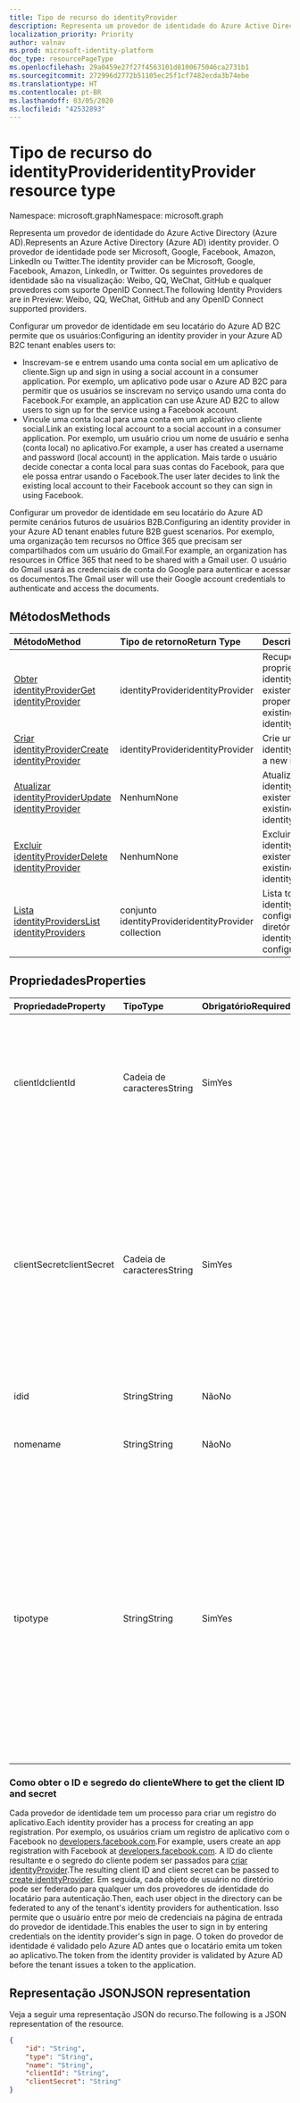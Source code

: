 ```yaml
---
title: Tipo de recurso do identityProvider
description: Representa um provedor de identidade do Azure Active Directory (Azure AD).
localization_priority: Priority
author: valnav
ms.prod: microsoft-identity-platform
doc_type: resourcePageType
ms.openlocfilehash: 29a0459e27f27f4563101d8100675046ca2731b1
ms.sourcegitcommit: 272996d2772b51105ec25f1cf7482ecda3b74ebe
ms.translationtype: HT
ms.contentlocale: pt-BR
ms.lasthandoff: 03/05/2020
ms.locfileid: "42532893"
---
```

# <a name="identityprovider-resource-type"></a><span data-ttu-id="4e6ad-103">Tipo de recurso do identityProvider</span><span class="sxs-lookup"><span data-stu-id="4e6ad-103">identityProvider resource type</span></span>

<span data-ttu-id="4e6ad-104">Namespace: microsoft.graph</span><span class="sxs-lookup"><span data-stu-id="4e6ad-104">Namespace: microsoft.graph</span></span>

<span data-ttu-id="4e6ad-105">Representa um provedor de identidade do Azure Active Directory (Azure AD).</span><span class="sxs-lookup"><span data-stu-id="4e6ad-105">Represents an Azure Active Directory (Azure AD) identity provider.</span></span> <span data-ttu-id="4e6ad-106">O provedor de identidade pode ser Microsoft, Google, Facebook, Amazon, LinkedIn ou Twitter.</span><span class="sxs-lookup"><span data-stu-id="4e6ad-106">The identity provider can be Microsoft, Google, Facebook, Amazon,  LinkedIn, or Twitter.</span></span> <span data-ttu-id="4e6ad-107">Os seguintes provedores de identidade são na visualização: Weibo, QQ, WeChat, GitHub e qualquer provedores com suporte OpenID Connect.</span><span class="sxs-lookup"><span data-stu-id="4e6ad-107">The following Identity Providers are in Preview: Weibo, QQ, WeChat, GitHub and any OpenID Connect supported providers.</span></span> 

<span data-ttu-id="4e6ad-108">Configurar um provedor de identidade em seu locatário do Azure AD B2C permite que os usuários:</span><span class="sxs-lookup"><span data-stu-id="4e6ad-108">Configuring an identity provider in your Azure AD B2C tenant enables users to:</span></span>

* <span data-ttu-id="4e6ad-109">Inscrevam-se e entrem usando uma conta social em um aplicativo de cliente.</span><span class="sxs-lookup"><span data-stu-id="4e6ad-109">Sign up and sign in using a social account in a consumer application.</span></span> <span data-ttu-id="4e6ad-110">Por exemplo, um aplicativo pode usar o Azure AD B2C para permitir que os usuários se inscrevam no serviço usando uma conta do Facebook.</span><span class="sxs-lookup"><span data-stu-id="4e6ad-110">For example, an application can use Azure AD B2C to allow users to sign up for the service using a Facebook account.</span></span>
* <span data-ttu-id="4e6ad-111">Vincule uma conta local para uma conta em um aplicativo cliente social.</span><span class="sxs-lookup"><span data-stu-id="4e6ad-111">Link an existing local account to a social account in a consumer application.</span></span> <span data-ttu-id="4e6ad-112">Por exemplo, um usuário criou um nome de usuário e senha (conta local) no aplicativo.</span><span class="sxs-lookup"><span data-stu-id="4e6ad-112">For example, a user has created a username and password (local account) in the application.</span></span> <span data-ttu-id="4e6ad-113">Mais tarde o usuário decide conectar a conta local para suas contas do Facebook, para que ele possa entrar usando o Facebook.</span><span class="sxs-lookup"><span data-stu-id="4e6ad-113">The user later decides to link the existing local account to their Facebook account so they can sign in using Facebook.</span></span>

<span data-ttu-id="4e6ad-114">Configurar um provedor de identidade em seu locatário do Azure AD permite cenários futuros de usuários B2B.</span><span class="sxs-lookup"><span data-stu-id="4e6ad-114">Configuring an identity provider in your Azure AD tenant enables future B2B guest scenarios.</span></span> <span data-ttu-id="4e6ad-115">Por exemplo, uma organização tem recursos no Office 365 que precisam ser compartilhados com um usuário do Gmail.</span><span class="sxs-lookup"><span data-stu-id="4e6ad-115">For example, an organization has resources in Office 365 that need to be shared with a Gmail user.</span></span> <span data-ttu-id="4e6ad-116">O usuário do Gmail usará as credenciais de conta do Google para autenticar e acessar os documentos.</span><span class="sxs-lookup"><span data-stu-id="4e6ad-116">The Gmail user will use their Google account credentials to authenticate and access the documents.</span></span>

## <a name="methods"></a><span data-ttu-id="4e6ad-117">Métodos</span><span class="sxs-lookup"><span data-stu-id="4e6ad-117">Methods</span></span>

| <span data-ttu-id="4e6ad-118">Método</span><span class="sxs-lookup"><span data-stu-id="4e6ad-118">Method</span></span>       | <span data-ttu-id="4e6ad-119">Tipo de retorno</span><span class="sxs-lookup"><span data-stu-id="4e6ad-119">Return Type</span></span>  |<span data-ttu-id="4e6ad-120">Descrição</span><span class="sxs-lookup"><span data-stu-id="4e6ad-120">Description</span></span>|
|:---------------|:--------|:----------|
|[<span data-ttu-id="4e6ad-121">Obter identityProvider</span><span class="sxs-lookup"><span data-stu-id="4e6ad-121">Get identityProvider</span></span>](../api/identityprovider-get.md) |<span data-ttu-id="4e6ad-122">identityProvider</span><span class="sxs-lookup"><span data-stu-id="4e6ad-122">identityProvider</span></span>|<span data-ttu-id="4e6ad-123">Recuperar as propriedades de um identityProvider existente.</span><span class="sxs-lookup"><span data-stu-id="4e6ad-123">Read properties of an existing identityProvider.</span></span>|
|[<span data-ttu-id="4e6ad-124">Criar identityProvider</span><span class="sxs-lookup"><span data-stu-id="4e6ad-124">Create identityProvider</span></span>](../api/identityprovider-post-identityproviders.md)|<span data-ttu-id="4e6ad-125">identityProvider</span><span class="sxs-lookup"><span data-stu-id="4e6ad-125">identityProvider</span></span>|<span data-ttu-id="4e6ad-126">Crie um novo identityProvider.</span><span class="sxs-lookup"><span data-stu-id="4e6ad-126">Create a new identityProvider.</span></span>|
|[<span data-ttu-id="4e6ad-127">Atualizar identityProvider</span><span class="sxs-lookup"><span data-stu-id="4e6ad-127">Update identityProvider</span></span>](../api/identityprovider-update.md)|<span data-ttu-id="4e6ad-128">Nenhum</span><span class="sxs-lookup"><span data-stu-id="4e6ad-128">None</span></span>|<span data-ttu-id="4e6ad-129">Atualize um identityProvider existente.</span><span class="sxs-lookup"><span data-stu-id="4e6ad-129">Update an existing identityProvider.</span></span>|
|[<span data-ttu-id="4e6ad-130">Excluir identityProvider</span><span class="sxs-lookup"><span data-stu-id="4e6ad-130">Delete identityProvider</span></span>](../api/identityprovider-delete.md)|<span data-ttu-id="4e6ad-131">Nenhum</span><span class="sxs-lookup"><span data-stu-id="4e6ad-131">None</span></span>|<span data-ttu-id="4e6ad-132">Excluir o identityProvider existente.</span><span class="sxs-lookup"><span data-stu-id="4e6ad-132">Delete an existing identityProvider.</span></span>|
|[<span data-ttu-id="4e6ad-133">Lista identityProviders</span><span class="sxs-lookup"><span data-stu-id="4e6ad-133">List identityProviders</span></span>](../api/identityprovider-list.md)|<span data-ttu-id="4e6ad-134">conjunto identityProvider</span><span class="sxs-lookup"><span data-stu-id="4e6ad-134">identityProvider collection</span></span>|<span data-ttu-id="4e6ad-135">Lista todos os identityProviders configurados do diretório.</span><span class="sxs-lookup"><span data-stu-id="4e6ad-135">List all identityProviders configured in a tenant.</span></span>|

## <a name="properties"></a><span data-ttu-id="4e6ad-136">Propriedades</span><span class="sxs-lookup"><span data-stu-id="4e6ad-136">Properties</span></span>

|<span data-ttu-id="4e6ad-137">Propriedade</span><span class="sxs-lookup"><span data-stu-id="4e6ad-137">Property</span></span>|<span data-ttu-id="4e6ad-138">Tipo</span><span class="sxs-lookup"><span data-stu-id="4e6ad-138">Type</span></span>|<span data-ttu-id="4e6ad-139">Obrigatório</span><span class="sxs-lookup"><span data-stu-id="4e6ad-139">Required</span></span>|<span data-ttu-id="4e6ad-140">Anulável</span><span class="sxs-lookup"><span data-stu-id="4e6ad-140">Nullable</span></span>|<span data-ttu-id="4e6ad-141">Descrição</span><span class="sxs-lookup"><span data-stu-id="4e6ad-141">Description</span></span>|
|:---------------|:--------|:--------|:--------|:----------|
|<span data-ttu-id="4e6ad-142">clientId</span><span class="sxs-lookup"><span data-stu-id="4e6ad-142">clientId</span></span>|<span data-ttu-id="4e6ad-143">Cadeia de caracteres</span><span class="sxs-lookup"><span data-stu-id="4e6ad-143">String</span></span>|<span data-ttu-id="4e6ad-144">Sim</span><span class="sxs-lookup"><span data-stu-id="4e6ad-144">Yes</span></span>|<span data-ttu-id="4e6ad-145">Não</span><span class="sxs-lookup"><span data-stu-id="4e6ad-145">No</span></span>|<span data-ttu-id="4e6ad-146">ID do cliente para o aplicativo.</span><span class="sxs-lookup"><span data-stu-id="4e6ad-146">The client ID for the application.</span></span> <span data-ttu-id="4e6ad-147">Esta é a ID do cliente obtida ao registrar o aplicativo com o provedor de identidade.</span><span class="sxs-lookup"><span data-stu-id="4e6ad-147">This is the client ID obtained when registering the application with the identity provider.</span></span>|
|<span data-ttu-id="4e6ad-148">clientSecret</span><span class="sxs-lookup"><span data-stu-id="4e6ad-148">clientSecret</span></span>|<span data-ttu-id="4e6ad-149">Cadeia de caracteres</span><span class="sxs-lookup"><span data-stu-id="4e6ad-149">String</span></span>|<span data-ttu-id="4e6ad-150">Sim</span><span class="sxs-lookup"><span data-stu-id="4e6ad-150">Yes</span></span>|<span data-ttu-id="4e6ad-151">Não</span><span class="sxs-lookup"><span data-stu-id="4e6ad-151">No</span></span>|<span data-ttu-id="4e6ad-152">O segredo do cliente para o aplicativo.</span><span class="sxs-lookup"><span data-stu-id="4e6ad-152">The client secret for the application.</span></span> <span data-ttu-id="4e6ad-153">Este é o segredo do cliente obtido ao registrar o aplicativo com o provedor de identidade.</span><span class="sxs-lookup"><span data-stu-id="4e6ad-153">This is the client secret obtained when registering the application with the identity provider.</span></span> <span data-ttu-id="4e6ad-154">Isso é somente para gravar.</span><span class="sxs-lookup"><span data-stu-id="4e6ad-154">This is write-only.</span></span> <span data-ttu-id="4e6ad-155">Uma operação de leitura retornará "\*\*\*\*".</span><span class="sxs-lookup"><span data-stu-id="4e6ad-155">A read operation will return "\*\*\*\*".</span></span>|
|<span data-ttu-id="4e6ad-156">id</span><span class="sxs-lookup"><span data-stu-id="4e6ad-156">id</span></span>|<span data-ttu-id="4e6ad-157">String</span><span class="sxs-lookup"><span data-stu-id="4e6ad-157">String</span></span>|<span data-ttu-id="4e6ad-158">Não</span><span class="sxs-lookup"><span data-stu-id="4e6ad-158">No</span></span>|<span data-ttu-id="4e6ad-159">Não</span><span class="sxs-lookup"><span data-stu-id="4e6ad-159">No</span></span>|<span data-ttu-id="4e6ad-160">O ID do provedor de identidade.</span><span class="sxs-lookup"><span data-stu-id="4e6ad-160">The ID of the identity provider.</span></span>|
|<span data-ttu-id="4e6ad-161">nome</span><span class="sxs-lookup"><span data-stu-id="4e6ad-161">name</span></span>|<span data-ttu-id="4e6ad-162">String</span><span class="sxs-lookup"><span data-stu-id="4e6ad-162">String</span></span>|<span data-ttu-id="4e6ad-163">Não</span><span class="sxs-lookup"><span data-stu-id="4e6ad-163">No</span></span>|<span data-ttu-id="4e6ad-164">Não</span><span class="sxs-lookup"><span data-stu-id="4e6ad-164">No</span></span>|<span data-ttu-id="4e6ad-165">O nome de exibição exclusivo do provedor de identidade.</span><span class="sxs-lookup"><span data-stu-id="4e6ad-165">The display name of the identity provider.</span></span>|
|<span data-ttu-id="4e6ad-166">tipo</span><span class="sxs-lookup"><span data-stu-id="4e6ad-166">type</span></span>|<span data-ttu-id="4e6ad-167">String</span><span class="sxs-lookup"><span data-stu-id="4e6ad-167">String</span></span>|<span data-ttu-id="4e6ad-168">Sim</span><span class="sxs-lookup"><span data-stu-id="4e6ad-168">Yes</span></span>|<span data-ttu-id="4e6ad-169">Não</span><span class="sxs-lookup"><span data-stu-id="4e6ad-169">No</span></span>|<span data-ttu-id="4e6ad-170">A identidade do provedor de identidade.</span><span class="sxs-lookup"><span data-stu-id="4e6ad-170">The identity provider type.</span></span> <span data-ttu-id="4e6ad-171">Ele deve ser um dos seguintes valores para cenários B2C:</span><span class="sxs-lookup"><span data-stu-id="4e6ad-171">It must be one of the following values for B2C scenarios:</span></span> <ul><li/><span data-ttu-id="4e6ad-172">Microsoft</span><span class="sxs-lookup"><span data-stu-id="4e6ad-172">Microsoft</span></span><li/><span data-ttu-id="4e6ad-173">Google</span><span class="sxs-lookup"><span data-stu-id="4e6ad-173">Google</span></span><li/><span data-ttu-id="4e6ad-174">Amazon</span><span class="sxs-lookup"><span data-stu-id="4e6ad-174">Amazon</span></span><li/><span data-ttu-id="4e6ad-175">LinkedIn</span><span class="sxs-lookup"><span data-stu-id="4e6ad-175">LinkedIn</span></span><li/><span data-ttu-id="4e6ad-176">Facebook</span><span class="sxs-lookup"><span data-stu-id="4e6ad-176">Facebook</span></span><li/><span data-ttu-id="4e6ad-177">GitHub</span><span class="sxs-lookup"><span data-stu-id="4e6ad-177">GitHub</span></span><li/><span data-ttu-id="4e6ad-178">Twitter</span><span class="sxs-lookup"><span data-stu-id="4e6ad-178">Twitter</span></span><li/><span data-ttu-id="4e6ad-179">Weibo</span><span class="sxs-lookup"><span data-stu-id="4e6ad-179">Weibo</span></span><li/><span data-ttu-id="4e6ad-180">QQ</span><span class="sxs-lookup"><span data-stu-id="4e6ad-180">QQ</span></span><li/><span data-ttu-id="4e6ad-181">WeChat</span><span class="sxs-lookup"><span data-stu-id="4e6ad-181">WeChat</span></span></ul><span data-ttu-id="4e6ad-182">Para cenários de B2B o valor deve ser Google.</span><span class="sxs-lookup"><span data-stu-id="4e6ad-182">For B2B scenarios, the value must be Google.</span></span>|

### <a name="where-to-get-the-client-id-and-secret"></a><span data-ttu-id="4e6ad-183">Como obter o ID e segredo do cliente</span><span class="sxs-lookup"><span data-stu-id="4e6ad-183">Where to get the client ID and secret</span></span>

<span data-ttu-id="4e6ad-184">Cada provedor de identidade tem um processo para criar um registro do aplicativo.</span><span class="sxs-lookup"><span data-stu-id="4e6ad-184">Each identity provider has a process for creating an app registration.</span></span> <span data-ttu-id="4e6ad-185">Por exemplo, os usuários criam um registro de aplicativo com o Facebook no [developers.facebook.com](https://developers.facebook.com/).</span><span class="sxs-lookup"><span data-stu-id="4e6ad-185">For example, users create an app registration with Facebook at [developers.facebook.com](https://developers.facebook.com/).</span></span> <span data-ttu-id="4e6ad-186">A ID do cliente resultante e o segredo do cliente podem ser passados para [criar identityProvider](../api/identityprovider-post-identityproviders.md).</span><span class="sxs-lookup"><span data-stu-id="4e6ad-186">The resulting client ID and client secret can be passed to [create identityProvider](../api/identityprovider-post-identityproviders.md).</span></span> <span data-ttu-id="4e6ad-187">Em seguida, cada objeto de usuário no diretório pode ser federado para qualquer um dos provedores de identidade do locatário para autenticação.</span><span class="sxs-lookup"><span data-stu-id="4e6ad-187">Then, each user object in the directory can be federated to any of the tenant's identity providers for authentication.</span></span> <span data-ttu-id="4e6ad-188">Isso permite que o usuário entre por meio de credenciais na página de entrada do provedor de identidade.</span><span class="sxs-lookup"><span data-stu-id="4e6ad-188">This enables the user to sign in by entering credentials on the identity provider's sign in page.</span></span> <span data-ttu-id="4e6ad-189">O token do provedor de identidade é validado pelo Azure AD antes que o locatário emita um token ao aplicativo.</span><span class="sxs-lookup"><span data-stu-id="4e6ad-189">The token from the identity provider is validated by Azure AD before the tenant issues a token to the application.</span></span>

## <a name="json-representation"></a><span data-ttu-id="4e6ad-190">Representação JSON</span><span class="sxs-lookup"><span data-stu-id="4e6ad-190">JSON representation</span></span>

<span data-ttu-id="4e6ad-191">Veja a seguir uma representação JSON do recurso.</span><span class="sxs-lookup"><span data-stu-id="4e6ad-191">The following is a JSON representation of the resource.</span></span>

<!-- {
  "blockType": "resource",
  "@odata.type": "microsoft.graph.IdentityProvider"
} -->

```json
{
    "id": "String",
    "type": "String",
    "name": "String",
    "clientId": "String",
    "clientSecret": "String"
}
```
